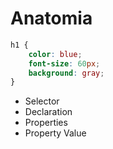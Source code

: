 # Anatomia

```css 
h1 {
    color: blue;
    font-size: 60px;
    background: gray; 
}
```

* Selector
* Declaration
* Properties
* Property Value